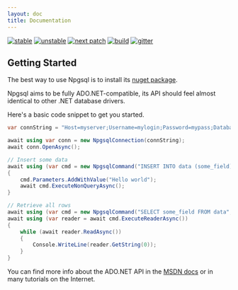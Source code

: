 ```yaml
---
layout: doc
title: Documentation
---
```


[![stable](https://img.shields.io/nuget/v/Npgsql.svg?label=stable)](https://www.nuget.org/packages/Npgsql/)
[![unstable](https://img.shields.io/myget/npgsql-unstable/v/npgsql.svg?label=unstable)](https://www.myget.org/feed/npgsql-unstable/package/nuget/Npgsql)
[![next patch](https://img.shields.io/myget/npgsql/v/npgsql.svg?label=next%20patch)](https://www.myget.org/feed/npgsql/package/nuget/Npgsql)
[![build](https://img.shields.io/github/workflow/status/npgsql/npgsql/Build)](https://github.com/npgsql/npgsql/actions)
[![gitter](https://img.shields.io/badge/gitter-join%20chat-brightgreen.svg)](https://gitter.im/npgsql/npgsql)

## Getting Started

The best way to use Npgsql is to install its [nuget package](https://www.nuget.org/packages/Npgsql/).

Npgsql aims to be fully ADO.NET-compatible, its API should feel almost identical to other .NET database drivers.

Here's a basic code snippet to get you started.

```csharp
var connString = "Host=myserver;Username=mylogin;Password=mypass;Database=mydatabase";

await using var conn = new NpgsqlConnection(connString);
await conn.OpenAsync();

// Insert some data
await using (var cmd = new NpgsqlCommand("INSERT INTO data (some_field) VALUES ($1)", conn))
{
    cmd.Parameters.AddWithValue("Hello world");
    await cmd.ExecuteNonQueryAsync();
}

// Retrieve all rows
await using (var cmd = new NpgsqlCommand("SELECT some_field FROM data", conn))
await using (var reader = await cmd.ExecuteReaderAsync())
{
    while (await reader.ReadAsync())
    {
        Console.WriteLine(reader.GetString(0));
    }
}
```

You can find more info about the ADO.NET API in the [MSDN docs](https://msdn.microsoft.com/en-us/library/h43ks021(v=vs.110).aspx) or in many tutorials on the Internet.

